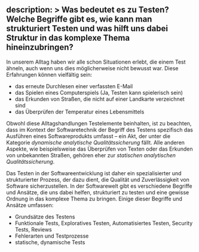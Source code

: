 description: >
  Was bedeutet es zu Testen? Welche Begriffe gibt es, wie kann man strukturiert Testen und was hilft uns dabei Struktur in das komplexe Thema hineinzubringen?
---
In unserem Alltag haben wir alle schon Situationen erlebt, die einem Test ähneln, auch wenn uns dies möglicherweise nicht bewusst war. Diese Erfahrungen können vielfältig sein:

- das erneute Durchlesen einer verfassten E-Mail
- das Spielen eines Computerspiels (Ja, Testen kann spielerisch sein)
- das Erkunden von Straßen, die nicht auf einer Landkarte verzeichnet sind
- das Überprüfen der Temperatur eines Lebensmittels

Obwohl diese Alltagshandlungen Testelemente beinhalten, ist zu beachten, dass im Kontext der Softwaretechnik der Begriff des Testens spezifisch das Ausführen eines
Softwareprodukts umfasst – ein Akt, der unter die Kategorie *dynamische analytische Qualitätssicherung* fällt. Alle anderen Aspekte, wie beispielsweise das Überprüfen von Texten
oder das Erkunden von unbekannten Straßen, gehören eher zur *statischen analytischen Qualitätssicherung*.

Das Testen in der Softwareentwicklung ist daher ein spezialisierter und strukturierter Prozess, der dazu dient,
die Qualität und Zuverlässigkeit von Software sicherzustellen. In der Softwarewelt gibt es verschiedene Begriffe
und Ansätze, die uns dabei helfen, strukturiert zu testen und eine gewisse Ordnung in das komplexe Thema zu bringen.
Einige dieser Begriffe und Ansätze umfassen:

- Grundsätze des Testens
- Funktionale Tests, Exploratives Testen, Automatisiertes Testen, Security Tests, Reviews
- Fehlerarten und Testprozesse
- statische, dynamische Tests
